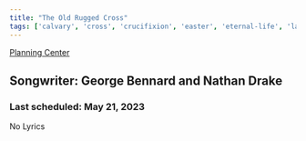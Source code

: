 ```yaml
---
title: "The Old Rugged Cross"
tags: ['calvary', 'cross', 'crucifixion', 'easter', 'eternal-life', 'lamb-of-god', 'redemption', 'sacrifice']
---
```


[Planning Center](https://services.planningcenteronline.com/songs/24286078)

## Songwriter: George Bennard and Nathan Drake
### Last scheduled: May 21, 2023          

No Lyrics

